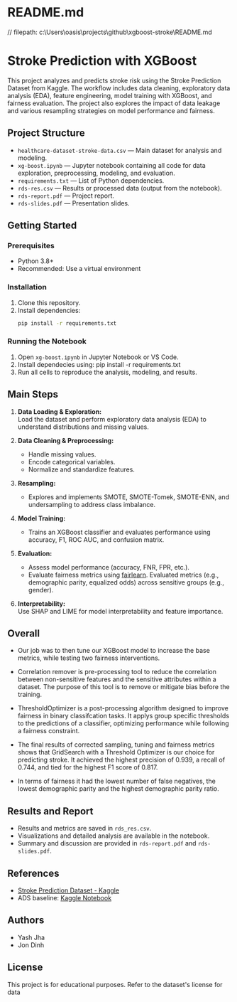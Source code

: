 # README.md
// filepath: c:\Users\oasis\projects\github\xgboost-stroke\README.md

# Stroke Prediction with XGBoost

This project analyzes and predicts stroke risk using the Stroke Prediction Dataset from Kaggle. The workflow includes data cleaning, exploratory data analysis (EDA), feature engineering, model training with XGBoost, and fairness evaluation. The project also explores the impact of data leakage and various resampling strategies on model performance and fairness.

## Project Structure

- `healthcare-dataset-stroke-data.csv` — Main dataset for analysis and modeling.
- `xg-boost.ipynb` — Jupyter notebook containing all code for data exploration, preprocessing, modeling, and evaluation.
- `requirements.txt` — List of Python dependencies.
- `rds-res.csv` — Results or processed data (output from the notebook).
- `rds-report.pdf` — Project report.
- `rds-slides.pdf` — Presentation slides.

## Getting Started

### Prerequisites

- Python 3.8+
- Recommended: Use a virtual environment

### Installation

1. Clone this repository.
2. Install dependencies:
   ```sh
   pip install -r requirements.txt
   ```

### Running the Notebook

1. Open `xg-boost.ipynb` in Jupyter Notebook or VS Code.
2. Install dependecies using: pip install -r requirements.txt
3. Run all cells to reproduce the analysis, modeling, and results.

## Main Steps

1. **Data Loading & Exploration:**  
   Load the dataset and perform exploratory data analysis (EDA) to understand distributions and missing values.

2. **Data Cleaning & Preprocessing:**  
   - Handle missing values.
   - Encode categorical variables.
   - Normalize and standardize features.

3. **Resampling:**  
   - Explores and implements SMOTE, SMOTE-Tomek, SMOTE-ENN, and undersampling to address class imbalance.

4. **Model Training:**  
   - Trains an XGBoost classifier and evaluates performance using accuracy, F1, ROC AUC, and confusion matrix.

5. **Evaluation:**  
   - Assess model performance (accuracy, FNR, FPR, etc.).
   - Evaluate fairness metrics using [fairlearn](https://fairlearn.org/). Evaluated metrics (e.g., demographic parity, equalized odds) across sensitive groups (e.g., gender).

6. **Interpretability:**  
   Use SHAP and LIME for model interpretability and feature importance.

## Overall

- Our job was to then tune our XGBoost model to increase the base metrics, while testing two fairness interventions.

- Correlation remover is pre-processing tool to reduce the correlation between non-sensitive features and the sensitive attributes within a dataset. The purpose of this tool is to remove or mitigate bias before the training. 

- ThresholdOptimizer is a post-processing algorithm designed to improve fairness in binary classifcation tasks. It applys group specific thresholds to the predictions of a classifier, optimizing performance while following a fairness constraint. 

- The final results of corrected sampling, tuning and fairness metrics shows that GridSearch with a Threshold Optimizer is our choice for predicting stroke. It achieved the highest precision of 0.939, a recall of 0.744, and tied for the highest F1 score of 0.817.

- In terms of fairness it had the lowest number of false negatives, the lowest demographic parity and the highest demographic parity ratio. 

## Results and Report

- Results and metrics are saved in `rds_res.csv`.
- Visualizations and detailed analysis are available in the notebook.
- Summary and discussion are provided in `rds-report.pdf` and `rds-slides.pdf`.

## References

- [Stroke Prediction Dataset - Kaggle](https://www.kaggle.com/datasets/fedesoriano/stroke-prediction-dataset)
- ADS baseline: [Kaggle Notebook](https://www.kaggle.com/code/tanmay111999/stroke-prediction-effect-of-data-leakage-smote/notebook)

## Authors

- Yash Jha
- Jon Dinh

## License

This project is for educational purposes. Refer to the dataset's license for data
